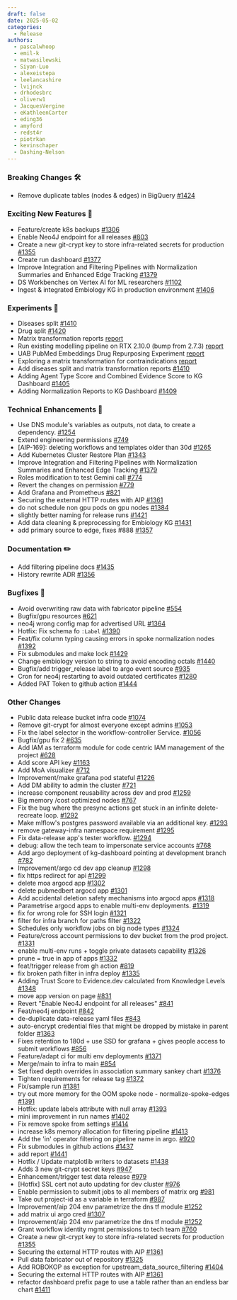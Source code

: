 ```yaml
---
draft: false
date: 2025-05-02
categories:
  - Release
authors:
  - pascalwhoop
  - emil-k
  - matwasilewski
  - Siyan-Luo
  - alexeistepa
  - leelancashire
  - lvijnck
  - drhodesbrc
  - oliverw1
  - JacquesVergine
  - eKathleenCarter
  - eding36
  - amyford
  - redst4r
  - piotrkan
  - kevinschaper
  - Dashing-Nelson
---
```


### Breaking Changes 🛠
- Remove duplicate tables (nodes & edges) in BigQuery [#1424](https://github.com/everycure-org/matrix/pull/1424)

### Exciting New Features 🎉
- Feature/create k8s backups [#1306](https://github.com/everycure-org/matrix/pull/1306)
- Enable Neo4J endpoint for all releases [#803](https://github.com/everycure-org/matrix/pull/803)
- Create a new git-crypt key to store infra-related secrets for production [#1355](https://github.com/everycure-org/matrix/pull/1355)
- Create run dashboard [#1377](https://github.com/everycure-org/matrix/pull/1377)
- Improve Integration and Filtering Pipelines with Normalization Summaries and Enhanced Edge Tracking [#1379](https://github.com/everycure-org/matrix/pull/1379)
- DS Workbenches on Vertex AI for ML researchers [#1102](https://github.com/everycure-org/matrix/pull/1102)
- Ingest & integrated Embiology KG in production environment [#1406](https://github.com/everycure-org/matrix/pull/1406)

### Experiments 🧪
- Diseases split [#1410](https://github.com/everycure-org/matrix/pull/1410)
- Drug split [#1420](https://github.com/everycure-org/matrix/pull/1420)
- Matrix transformation reports [report](https://github.com/everycure-org/lab-notebooks/blob/main/alexei/8_matrix_normalisation_refined_analysis/report/matrix_transformation_refined.md)
- Run existing modelling pipeline on RTX 2.10.0 (bump from 2.7.3) [report](https://github.com/everycure-org/lab-notebooks/blob/main/amy/rtx-2.10.0-report.ipynb)
- UAB PubMed Embeddings Drug Repurposing Experiment [report](https://github.com/everycure-org/lab-notebooks/blob/1029a7b70fb921690ed5842adbeb8fe2313ffd9a/uab-pubmed-embeddings/experiment-april-2025/UAB_PubMed_Embeddings_Drug_Repurposing_Experiment_Report.ipynb)
- Exploring a matrix transformation for contraindications [report](https://github.com/everycure-org/lab-notebooks/blob/main/alexei/a_contraindications_research/report/transformation_approach.md)
- Add diseases split and matrix transformation reports [#1410](https://github.com/everycure-org/matrix/pull/1410)
- Adding Agent Type Score and Combined Evidence Score to KG Dashboard [#1405](https://github.com/everycure-org/matrix/pull/1405)
- Adding Normalization Reports to KG Dashboard [#1409](https://github.com/everycure-org/matrix/pull/1409)

### Technical Enhancements 🧰
- Use DNS module's variables as outputs, not data, to create a dependency. [#1254](https://github.com/everycure-org/matrix/pull/1254)
- Extend engineering permissions [#749](https://github.com/everycure-org/matrix/pull/749)
- [AIP-169]: deleting workflows and templates older than 30d  [#1265](https://github.com/everycure-org/matrix/pull/1265)
- Add Kubernetes Cluster Restore Plan [#1343](https://github.com/everycure-org/matrix/pull/1343)
- Improve Integration and Filtering Pipelines with Normalization Summaries and Enhanced Edge Tracking [#1379](https://github.com/everycure-org/matrix/pull/1379)
- Roles modification to test Gemini call [#774](https://github.com/everycure-org/matrix/pull/774)
- Revert the changes on permission [#779](https://github.com/everycure-org/matrix/pull/779)
- Add Grafana and Prometheus [#821](https://github.com/everycure-org/matrix/pull/821)
- Securing the external HTTP routes with AIP [#1361](https://github.com/everycure-org/matrix/pull/1361)
- do not schedule non gpu pods on gpu nodes [#1384](https://github.com/everycure-org/matrix/pull/1384)
- slightly better naming for release runs [#1421](https://github.com/everycure-org/matrix/pull/1421)
- Add data cleaning & preprocessing for Embiology KG [#1431](https://github.com/everycure-org/matrix/pull/1431)
- add primary source to edge, fixes #888 [#1357](https://github.com/everycure-org/matrix/pull/1357)

### Documentation ✏️
- Add filtering pipeline docs [#1435](https://github.com/everycure-org/matrix/pull/1435)
- History rewrite ADR [#1356](https://github.com/everycure-org/matrix/pull/1356)

### Bugfixes 🐛
- Avoid overwriting raw data with fabricator pipeline [#554](https://github.com/everycure-org/matrix/pull/554)
- Bugfix/gpu resources [#621](https://github.com/everycure-org/matrix/pull/621)
- neo4j wrong config map for advertised URL [#1364](https://github.com/everycure-org/matrix/pull/1364)
- Hotfix: Fix schema fo `:Label` [#1390](https://github.com/everycure-org/matrix/pull/1390)
- Feat/fix column typing causing errors in spoke normalization nodes [#1392](https://github.com/everycure-org/matrix/pull/1392)
- Fix submodules and make lock [#1429](https://github.com/everycure-org/matrix/pull/1429)
- Change embiology version to string to avoid encoding octals [#1440](https://github.com/everycure-org/matrix/pull/1440)
- Bugfix/add trigger_release label to argo event source [#935](https://github.com/everycure-org/matrix/pull/935)
- Cron for neo4j restarting to avoid outdated certificates [#1280](https://github.com/everycure-org/matrix/pull/1280)
- Added PAT Token to github action [#1444](https://github.com/everycure-org/matrix/pull/1444)

### Other Changes
- Public data release bucket infra code [#1074](https://github.com/everycure-org/matrix/pull/1074)
- Remove git-crypt for almost everyone except admins [#1053](https://github.com/everycure-org/matrix/pull/1053)
- Fix the label selector in the workflow-controller Service. [#1056](https://github.com/everycure-org/matrix/pull/1056)
- Bugfix/gpu fix 2 [#635](https://github.com/everycure-org/matrix/pull/635)
- Add IAM as terraform module for code centric IAM management of the project [#628](https://github.com/everycure-org/matrix/pull/628)
- Add score API key [#1163](https://github.com/everycure-org/matrix/pull/1163)
- Add MoA visualizer [#712](https://github.com/everycure-org/matrix/pull/712)
- Improvement/make grafana pod stateful [#1226](https://github.com/everycure-org/matrix/pull/1226)
- Add DM ability to admin the cluster [#721](https://github.com/everycure-org/matrix/pull/721)
- increase component reusability across dev and prod [#1259](https://github.com/everycure-org/matrix/pull/1259)
- Big memory /cost optimized nodes  [#767](https://github.com/everycure-org/matrix/pull/767)
- Fix the bug where the presync actions get stuck in an infinite delete-recreate loop. [#1292](https://github.com/everycure-org/matrix/pull/1292)
- Make mlflow's postgres password available via an additional key. [#1293](https://github.com/everycure-org/matrix/pull/1293)
- remove gateway-infra namespace requirement [#1295](https://github.com/everycure-org/matrix/pull/1295)
- Fix data-release app's tester workflow. [#1294](https://github.com/everycure-org/matrix/pull/1294)
- debug: allow the tech team to impersonate service accounts [#768](https://github.com/everycure-org/matrix/pull/768)
- Add argo deployment of kg-dashboard pointing at development branch [#782](https://github.com/everycure-org/matrix/pull/782)
- Improvement/argo cd dev app cleanup [#1298](https://github.com/everycure-org/matrix/pull/1298)
- fix https redirect for api [#1299](https://github.com/everycure-org/matrix/pull/1299)
- delete moa argocd app [#1302](https://github.com/everycure-org/matrix/pull/1302)
- delete pubmedbert argocd app [#1301](https://github.com/everycure-org/matrix/pull/1301)
- Add accidental deletion safety mechanisms into argocd apps [#1318](https://github.com/everycure-org/matrix/pull/1318)
- Parametrise argocd apps to enable multi-env deployments. [#1319](https://github.com/everycure-org/matrix/pull/1319)
- fix for wrong role for SSH login [#1321](https://github.com/everycure-org/matrix/pull/1321)
- filter for infra branch for paths filter [#1322](https://github.com/everycure-org/matrix/pull/1322)
- Schedules only workflow jobs on big node types [#1324](https://github.com/everycure-org/matrix/pull/1324)
- Feature/cross account permissions to dev bucket from the prod project. [#1331](https://github.com/everycure-org/matrix/pull/1331)
- enable multi-env runs + toggle private datasets capability [#1326](https://github.com/everycure-org/matrix/pull/1326)
- prune = true in app of apps [#1332](https://github.com/everycure-org/matrix/pull/1332)
- feat/trigger release from gh action [#819](https://github.com/everycure-org/matrix/pull/819)
- fix broken path filter in infra deploy [#1335](https://github.com/everycure-org/matrix/pull/1335)
- Adding Trust Score to Evidence.dev calculated from Knowledge Levels [#1348](https://github.com/everycure-org/matrix/pull/1348)
- move app version on page [#831](https://github.com/everycure-org/matrix/pull/831)
- Revert "Enable Neo4J endpoint for all releases" [#841](https://github.com/everycure-org/matrix/pull/841)
- Feat/neo4j endpoint [#842](https://github.com/everycure-org/matrix/pull/842)
- de-duplicate data-release yaml files [#843](https://github.com/everycure-org/matrix/pull/843)
- auto-encrypt credential files that might be dropped by mistake in parent folder [#1363](https://github.com/everycure-org/matrix/pull/1363)
- Fixes retention to 180d + use SSD for grafana + gives people access to submit workflows [#856](https://github.com/everycure-org/matrix/pull/856)
- Feature/adapt ci for multi env deployments [#1371](https://github.com/everycure-org/matrix/pull/1371)
- Merge/main to infra to main [#854](https://github.com/everycure-org/matrix/pull/854)
- Set fixed depth overrides in association summary sankey chart [#1376](https://github.com/everycure-org/matrix/pull/1376)
- Tighten requirements for release tag [#1372](https://github.com/everycure-org/matrix/pull/1372)
- Fix/sample run [#1381](https://github.com/everycure-org/matrix/pull/1381)
- try out more memory for the OOM spoke node - normalize-spoke-edges [#1391](https://github.com/everycure-org/matrix/pull/1391)
- Hotfix: update labels attribute with null array [#1393](https://github.com/everycure-org/matrix/pull/1393)
- mini improvement in run names [#1402](https://github.com/everycure-org/matrix/pull/1402)
- Fix remove spoke from settings [#1414](https://github.com/everycure-org/matrix/pull/1414)
- increase k8s memory allocation for filtering pipeline [#1413](https://github.com/everycure-org/matrix/pull/1413)
- Add the 'in' operator filtering on pipeline name in argo. [#920](https://github.com/everycure-org/matrix/pull/920)
- Fix submodules in github actions [#1437](https://github.com/everycure-org/matrix/pull/1437)
- add report [#1441](https://github.com/everycure-org/matrix/pull/1441)
- Hotfix / Update matplotlib writers to datasets [#1438](https://github.com/everycure-org/matrix/pull/1438)
- Adds 3 new git-crypt secret keys  [#947](https://github.com/everycure-org/matrix/pull/947)
- Enhancement/trigger test data release [#979](https://github.com/everycure-org/matrix/pull/979)
- [Hotfix] SSL cert not auto updating for dev cluster [#976](https://github.com/everycure-org/matrix/pull/976)
- Enable permission to submit jobs to all members of matrix org [#981](https://github.com/everycure-org/matrix/pull/981)
- Take out project-id as a variable in terraform [#987](https://github.com/everycure-org/matrix/pull/987)
- Improvement/aip 204 env parametrize the dns tf module [#1252](https://github.com/everycure-org/matrix/pull/1252)
- add matrix ui argo cred [#1307](https://github.com/everycure-org/matrix/pull/1307)
- Improvement/aip 204 env parametrize the dns tf module [#1252](https://github.com/everycure-org/matrix/pull/1252)
- Grant workflow identity mgmt permissions to tech team [#760](https://github.com/everycure-org/matrix/pull/760)
- Create a new git-crypt key to store infra-related secrets for production [#1355](https://github.com/everycure-org/matrix/pull/1355)
- Securing the external HTTP routes with AIP [#1361](https://github.com/everycure-org/matrix/pull/1361)
- Pull data fabricator out of repository [#1325](https://github.com/everycure-org/matrix/pull/1325)
- Add ROBOKOP as exception for upstream_data_source_filtering [#1404](https://github.com/everycure-org/matrix/pull/1404)
- Securing the external HTTP routes with AIP [#1361](https://github.com/everycure-org/matrix/pull/1361)
- refactor dashboard prefix page to use a table rather than an endless bar chart [#1411](https://github.com/everycure-org/matrix/pull/1411)